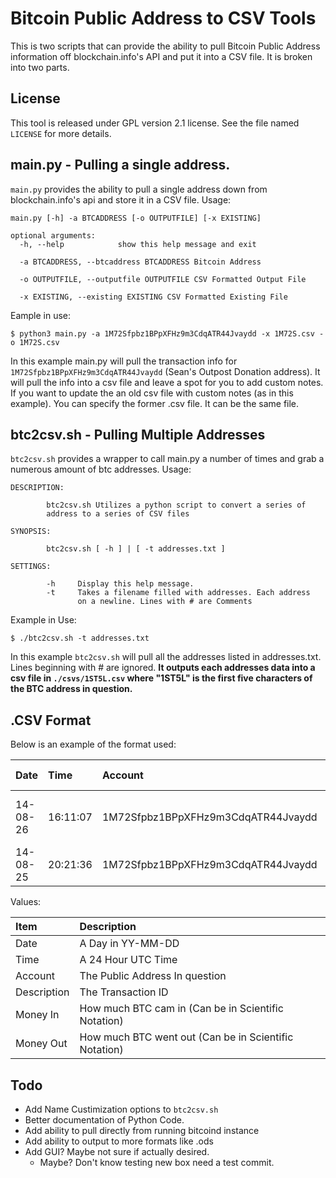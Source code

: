 # Bitcoin Public Address to CSV Tools

This is two scripts that can provide the ability to pull Bitcoin Public Address information off blockchain.info's API and put it into a CSV file. It is broken into two parts.

## License

This tool is released under GPL version 2.1 license. See the file named ```LICENSE``` for more details.

## main.py - Pulling a single address.

```main.py``` provides the ability to pull a single address down from blockchain.info's api and store it in a CSV file. Usage:

```
main.py [-h] -a BTCADDRESS [-o OUTPUTFILE] [-x EXISTING]

optional arguments:
  -h, --help            show this help message and exit
  
  -a BTCADDRESS, --btcaddress BTCADDRESS Bitcoin Address 
  
  -o OUTPUTFILE, --outputfile OUTPUTFILE CSV Formatted Output File
  
  -x EXISTING, --existing EXISTING CSV Formatted Existing File
```

Eample in use:

```
$ python3 main.py -a 1M72Sfpbz1BPpXFHz9m3CdqATR44Jvaydd -x 1M72S.csv -o 1M72S.csv
```

In this example main.py will pull the transaction info for ```1M72Sfpbz1BPpXFHz9m3CdqATR44Jvaydd``` (Sean's Outpost Donation address). It will pull the info into a csv file and leave a spot for you to add custom notes. If you want to update the an old csv file with custom notes (as in this example). You can specify the former .csv file. It can be the same file.

## btc2csv.sh - Pulling Multiple Addresses

```btc2csv.sh``` provides a wrapper to call main.py a number of times and grab a numerous amount of btc addresses. Usage:

```
DESCRIPTION:

        btc2csv.sh Utilizes a python script to convert a series of
        address to a series of CSV files

SYNOPSIS:

        btc2csv.sh [ -h ] | [ -t addresses.txt ]

SETTINGS:

        -h     Display this help message.
        -t     Takes a filename filled with addresses. Each address
               on a newline. Lines with # are Comments
```

Example in Use:

```
$ ./btc2csv.sh -t addresses.txt
```

In this example ```btc2csv.sh``` will pull all the addresses listed in addresses.txt. Lines beginning with # are ignored. **It outputs each addresses data into a csv file in ```./csvs/1ST5L.csv``` where "1ST5L" is the first five characters of the BTC address in question.**

## .CSV Format

Below is an example of the format used:

| Date | Time | Account | Description | Money In | Money Out | Notes |
|:-----|:-----|:--------|:------------|:---------|:----------|:------|
| 14-08-26 | 16:11:07 | 1M72Sfpbz1BPpXFHz9m3CdqATR44Jvaydd | 73cfc9a5456b6e1904e2905dab07e6e9377af66c10d825f81eee93a877f4b5ef | 0.001 | 0.0 | Sample Manual Added Note |
| 14-08-25 | 20:21:36 | 1M72Sfpbz1BPpXFHz9m3CdqATR44Jvaydd | fb0b14980194671725341b5998ebb47a036652bff61d90436ec0dd01e4e1b162 | 0.0 | 0.17760045 |  |

Values:

| Item | Description |
|:-----|:------------|
| Date | A Day in YY-MM-DD |
| Time | A 24 Hour UTC Time|
| Account | The Public Address In question |
| Description | The Transaction ID |
| Money In | How much BTC cam in (Can be in Scientific Notation)| 
| Money Out | How much BTC went out (Can be in Scientific Notation)|


## Todo

* Add Name Custimization options to ```btc2csv.sh```
* Better documentation of Python Code.
* Add ability to pull directly from running bitcoind instance
* Add ability to output to more formats like .ods
* Add GUI? Maybe not sure if actually desired.
    * Maybe? Don't know testing new box need a test commit.
